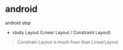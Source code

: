 # android

android step
 - study Layout (Linear Layout / Constraint Layout)
  > Constrain Layout is much freer than LinearLayout
